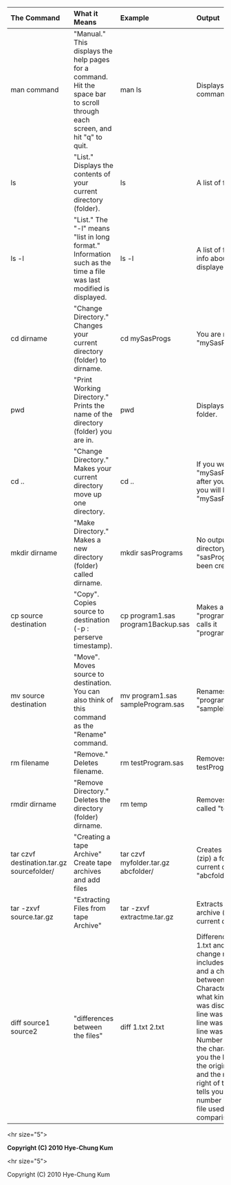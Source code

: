 | **The Command** | **What it Means** | **Example** | **Output** |
|:----------------|:------------------|:------------|:-----------|
|man command      |	"Manual." This displays the help pages for a command. Hit the space bar to scroll through each screen, and hit "q" to quit.| man ls      |	Displays help for the command "ls". |
|ls               |	"List." Displays the contents of your current directory (folder).| ls          |A list of file names.|
|ls -l            |"List." The "-l" means "list in long format." Information such as the time a file was last modified is displayed.|ls -l        |A list of file names with info about each file is displayed.|
|cd dirname       |"Change Directory." Changes your current directory (folder) to dirname.|cd mySasProgs|	You are now in folder "mySasProgs."|
|pwd              |	"Print Working Directory." Prints the name of the directory (folder) you are in.|	pwd         |	Displays the name of a folder.|
|cd ..            |"Change Directory." Makes your current directory move up one directory.|cd ..        |If you were in folder "mySasProgs/Prog1/", after you enter "cd ..", you will be in "mySasProgs/".|
|mkdir dirname    |"Make Directory." Makes a new directory (folder) called dirname.|	mkdir sasPrograms|No output, but a directory called "sasPrograms" has been created.|
|cp source destination	|"Copy". Copies source to destination (-p : perserve timestamp).|cp program1.sas program1Backup.sas|Makes a copy of "program1.sas" and calls it "program1Backup.sas"|
|mv source destination|"Move". Moves source to destination. You can also think of this command as the "Rename" command.|mv program1.sas sampleProgram.sas|Renames "program1.sas" to "sampleProgram.sas"|
|rm filename      |"Remove." Deletes filename.|rm testProgram.sas|Removes testProgram.sas|
|rmdir dirname    |"Remove Directory." Deletes the directory (folder) dirname.|rm temp      |Removes the directory called "temp."|
|tar czvf destination.tar.gz sourcefolder/|"Creating a tape Archive" Create tape archives and add files | tar czvf myfolder.tar.gz abcfolder/ | Creates a tape archive (zip) a folder at your current directory say "abcfolder" |
|tar -zxvf source.tar.gz|"Extracting Files from tape Archive" | tar -zxvf extractme.tar.gz | Extracts files from tape archive (zip) to your current directory |
|diff source1 source2|"differences between the files" | diff 1.txt 2.txt | Difference between 1.txt and 2.txt. Diff change notation includes 2 numbers and a character between them. Characters tell you what kind of change was discovered: d – a line was deleted, c – a line was changed, a – a line was added, Number to the left of the character gives you the line number in the original (first) file, and the number to the right of the character tells you the line number in the second file used in comparison. |



&lt;hr size="5"&gt;



**Copyright (C) 2010 Hye-Chung Kum**




&lt;hr size="5"&gt;


Copyright (C) 2010 Hye-Chung Kum